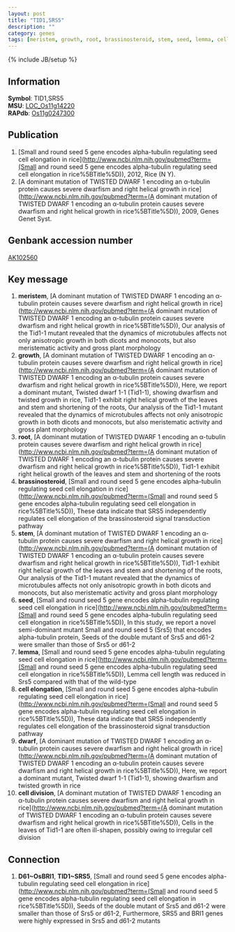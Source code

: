 ```yaml
---
layout: post
title: "TID1,SRS5"
description: ""
category: genes
tags: [meristem, growth, root, brassinosteroid, stem, seed, lemma, cell elongation, dwarf, cell division]
---
```

{% include JB/setup %}

## Information
__Symbol__: TID1,SRS5  
__MSU__: [LOC_Os11g14220](http://rice.plantbiology.msu.edu/cgi-bin/ORF_infopage.cgi?orf=LOC_Os11g14220)  
__RAPdb__: [Os11g0247300](http://rapdb.dna.affrc.go.jp/viewer/gbrowse_details/irgsp1?name=Os11g0247300)  

## Publication
1. [Small and round seed 5 gene encodes alpha-tubulin regulating seed cell elongation in rice](http://www.ncbi.nlm.nih.gov/pubmed?term=(Small and round seed 5 gene encodes alpha-tubulin regulating seed cell elongation in rice%5BTitle%5D)), 2012, Rice (N Y).
2. [A dominant mutation of TWISTED DWARF 1 encoding an α-tubulin protein causes severe dwarfism and right helical growth in rice](http://www.ncbi.nlm.nih.gov/pubmed?term=(A dominant mutation of TWISTED DWARF 1 encoding an α-tubulin protein causes severe dwarfism and right helical growth in rice%5BTitle%5D)), 2009, Genes Genet Syst.

## Genbank accession number
[AK102560](http://www.ncbi.nlm.nih.gov/nuccore/AK102560)

## Key message
1. __meristem__, [A dominant mutation of TWISTED DWARF 1 encoding an α-tubulin protein causes severe dwarfism and right helical growth in rice](http://www.ncbi.nlm.nih.gov/pubmed?term=(A dominant mutation of TWISTED DWARF 1 encoding an α-tubulin protein causes severe dwarfism and right helical growth in rice%5BTitle%5D)),  Our analysis of the Tid1-1 mutant revealed that the dynamics of microtubules affects not only anisotropic growth in both dicots and monocots, but also meristematic activity and gross plant morphology
2. __growth__, [A dominant mutation of TWISTED DWARF 1 encoding an α-tubulin protein causes severe dwarfism and right helical growth in rice](http://www.ncbi.nlm.nih.gov/pubmed?term=(A dominant mutation of TWISTED DWARF 1 encoding an α-tubulin protein causes severe dwarfism and right helical growth in rice%5BTitle%5D)),  Here, we report a dominant mutant, Twisted dwarf 1-1 (Tid1-1), showing dwarfism and twisted growth in rice, Tid1-1 exhibit right helical growth of the leaves and stem and shortening of the roots, Our analysis of the Tid1-1 mutant revealed that the dynamics of microtubules affects not only anisotropic growth in both dicots and monocots, but also meristematic activity and gross plant morphology
3. __root__, [A dominant mutation of TWISTED DWARF 1 encoding an α-tubulin protein causes severe dwarfism and right helical growth in rice](http://www.ncbi.nlm.nih.gov/pubmed?term=(A dominant mutation of TWISTED DWARF 1 encoding an α-tubulin protein causes severe dwarfism and right helical growth in rice%5BTitle%5D)),  Tid1-1 exhibit right helical growth of the leaves and stem and shortening of the roots
4. __brassinosteroid__, [Small and round seed 5 gene encodes alpha-tubulin regulating seed cell elongation in rice](http://www.ncbi.nlm.nih.gov/pubmed?term=(Small and round seed 5 gene encodes alpha-tubulin regulating seed cell elongation in rice%5BTitle%5D)),  These data indicate that SRS5 independently regulates cell elongation of the brassinosteroid signal transduction pathway
5. __stem__, [A dominant mutation of TWISTED DWARF 1 encoding an α-tubulin protein causes severe dwarfism and right helical growth in rice](http://www.ncbi.nlm.nih.gov/pubmed?term=(A dominant mutation of TWISTED DWARF 1 encoding an α-tubulin protein causes severe dwarfism and right helical growth in rice%5BTitle%5D)),  Tid1-1 exhibit right helical growth of the leaves and stem and shortening of the roots, Our analysis of the Tid1-1 mutant revealed that the dynamics of microtubules affects not only anisotropic growth in both dicots and monocots, but also meristematic activity and gross plant morphology
6. __seed__, [Small and round seed 5 gene encodes alpha-tubulin regulating seed cell elongation in rice](http://www.ncbi.nlm.nih.gov/pubmed?term=(Small and round seed 5 gene encodes alpha-tubulin regulating seed cell elongation in rice%5BTitle%5D)),  In this study, we report a novel semi-dominant mutant Small and round seed 5 (Srs5) that encodes alpha-tubulin protein, Seeds of the double mutant of Srs5 and d61-2 were smaller than those of Srs5 or d61-2
7. __lemma__, [Small and round seed 5 gene encodes alpha-tubulin regulating seed cell elongation in rice](http://www.ncbi.nlm.nih.gov/pubmed?term=(Small and round seed 5 gene encodes alpha-tubulin regulating seed cell elongation in rice%5BTitle%5D)),  Lemma cell length was reduced in Srs5 compared with that of the wild-type
8. __cell elongation__, [Small and round seed 5 gene encodes alpha-tubulin regulating seed cell elongation in rice](http://www.ncbi.nlm.nih.gov/pubmed?term=(Small and round seed 5 gene encodes alpha-tubulin regulating seed cell elongation in rice%5BTitle%5D)),  These data indicate that SRS5 independently regulates cell elongation of the brassinosteroid signal transduction pathway
9. __dwarf__, [A dominant mutation of TWISTED DWARF 1 encoding an α-tubulin protein causes severe dwarfism and right helical growth in rice](http://www.ncbi.nlm.nih.gov/pubmed?term=(A dominant mutation of TWISTED DWARF 1 encoding an α-tubulin protein causes severe dwarfism and right helical growth in rice%5BTitle%5D)),  Here, we report a dominant mutant, Twisted dwarf 1-1 (Tid1-1), showing dwarfism and twisted growth in rice
10. __cell division__, [A dominant mutation of TWISTED DWARF 1 encoding an α-tubulin protein causes severe dwarfism and right helical growth in rice](http://www.ncbi.nlm.nih.gov/pubmed?term=(A dominant mutation of TWISTED DWARF 1 encoding an α-tubulin protein causes severe dwarfism and right helical growth in rice%5BTitle%5D)),  Cells in the leaves of Tid1-1 are often ill-shapen, possibly owing to irregular cell division

## Connection
1. __D61~OsBRI1__, __TID1~SRS5__, [Small and round seed 5 gene encodes alpha-tubulin regulating seed cell elongation in rice](http://www.ncbi.nlm.nih.gov/pubmed?term=(Small and round seed 5 gene encodes alpha-tubulin regulating seed cell elongation in rice%5BTitle%5D)),  Seeds of the double mutant of Srs5 and d61-2 were smaller than those of Srs5 or d61-2, Furthermore, SRS5 and BRI1 genes were highly expressed in Srs5 and d61-2 mutants


